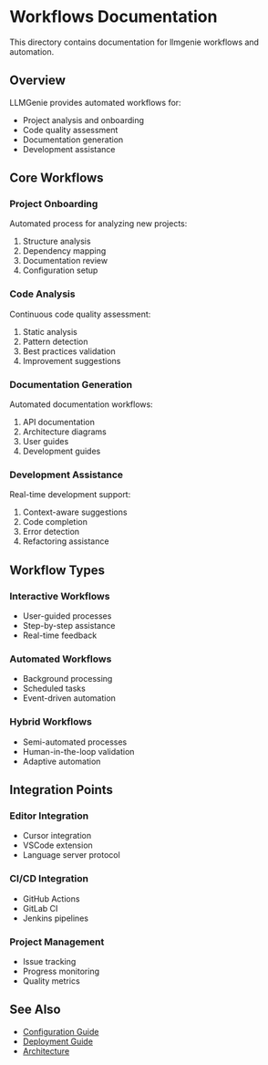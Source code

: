 # Workflows Documentation

This directory contains documentation for llmgenie workflows and automation.

## Overview

LLMGenie provides automated workflows for:
- Project analysis and onboarding
- Code quality assessment
- Documentation generation
- Development assistance

## Core Workflows

### Project Onboarding
Automated process for analyzing new projects:
1. Structure analysis
2. Dependency mapping
3. Documentation review
4. Configuration setup

### Code Analysis
Continuous code quality assessment:
1. Static analysis
2. Pattern detection
3. Best practices validation
4. Improvement suggestions

### Documentation Generation
Automated documentation workflows:
1. API documentation
2. Architecture diagrams
3. User guides
4. Development guides

### Development Assistance
Real-time development support:
1. Context-aware suggestions
2. Code completion
3. Error detection
4. Refactoring assistance

## Workflow Types

### Interactive Workflows
- User-guided processes
- Step-by-step assistance
- Real-time feedback

### Automated Workflows
- Background processing
- Scheduled tasks
- Event-driven automation

### Hybrid Workflows
- Semi-automated processes
- Human-in-the-loop validation
- Adaptive automation

## Integration Points

### Editor Integration
- Cursor integration
- VSCode extension
- Language server protocol

### CI/CD Integration
- GitHub Actions
- GitLab CI
- Jenkins pipelines

### Project Management
- Issue tracking
- Progress monitoring
- Quality metrics

## See Also
- [Configuration Guide](../configs/index.md)
- [Deployment Guide](../deployment/index.md)
- [Architecture](../architecture/phase2/index.md) 